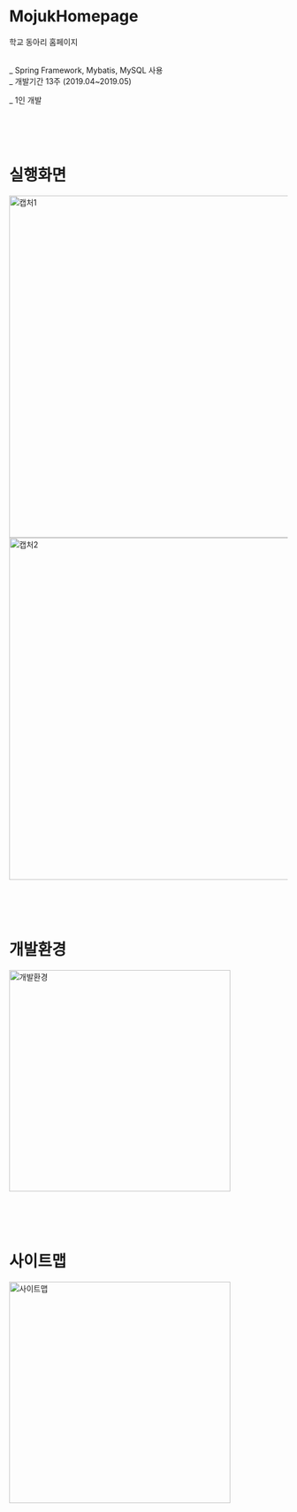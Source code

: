 # MojukHomepage
학교 동아리 홈페이지<br><br>

_ Spring Framework, Mybatis, MySQL 사용<br>
_ 개발기간 13주 (2019.04~2019.05)<br>

_ 1인 개발

<br><br><br>
# 실행화면
<div>
<img width="618" alt="캡처1" src="https://user-images.githubusercontent.com/38337323/66102630-edbb5d80-e5ed-11e9-8138-30c8eedc5bba.PNG">
<img width="618" alt="캡처2" src="https://user-images.githubusercontent.com/38337323/66102632-edbb5d80-e5ed-11e9-88ce-d4c330ceb381.PNG">
</div>

<br><br><br>
# 개발환경
<div>
<img width="400" alt="개발환경" src="https://user-images.githubusercontent.com/38337323/65883691-76f64880-e3d2-11e9-83c2-8255cbb7b998.png">
</div>

<br><br><br>
# 사이트맵
<div>
  <img width="400" alt="사이트맵" src="https://user-images.githubusercontent.com/38337323/65883709-82e20a80-e3d2-11e9-948a-646a42de40a1.png">

</div>
